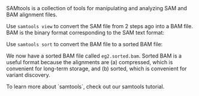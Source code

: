 <script>
import Link from "$components/Link.svelte";
import Alert from "$components/Alert.svelte";
import Execute from "$components/Execute.svelte";
</script>

<Link href="http://www.htslib.org/">SAMtools</Link> is a collection of tools for manipulating and analyzing SAM and BAM alignment files.

Use `samtools view` to convert the SAM file from 2 steps ago into a BAM file. BAM is the binary format corresponding to the SAM text format:

<Execute command="samtools view eg2.sam -o eg2.bam" />

Use `samtools sort` to convert the BAM file to a sorted BAM file:

<Execute command="samtools sort eg2.sam -o eg2.sorted.bam" />

We now have a sorted BAM file called `eg2.sorted.bam`. Sorted BAM is a useful format because the alignments are (a) compressed, which is convenient for long-term storage, and (b) sorted, which is convenient for variant discovery.

<Alert>
	To learn more about `samtools`, check out our <Link href="/tutorials/samtools-intro">samtools tutorial</Link>.
</Alert>
